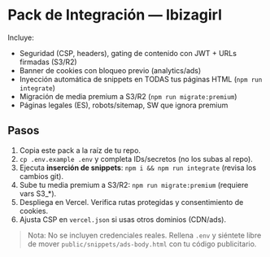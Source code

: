 # Pack de Integración — Ibizagirl

Incluye:
- Seguridad (CSP, headers), gating de contenido con JWT + URLs firmadas (S3/R2)
- Banner de cookies con bloqueo previo (analytics/ads)
- Inyección automática de snippets en TODAS tus páginas HTML (`npm run integrate`)
- Migración de media premium a S3/R2 (`npm run migrate:premium`)
- Páginas legales (ES), robots/sitemap, SW que ignora premium

## Pasos
1) Copia este pack a la raíz de tu repo.
2) `cp .env.example .env` y completa IDs/secretos (no los subas al repo).
3) Ejecuta **inserción de snippets**: `npm i && npm run integrate` (revisa los cambios git).
4) Sube tu media premium a S3/R2: `npm run migrate:premium` (requiere vars S3_*).
5) Despliega en Vercel. Verifica rutas protegidas y consentimiento de cookies.
6) Ajusta CSP en `vercel.json` si usas otros dominios (CDN/ads).

> Nota: No se incluyen credenciales reales. Rellena `.env` y siéntete libre de mover `public/snippets/ads-body.html` con tu código publicitario.
